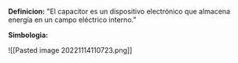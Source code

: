 **Definicion:**
"El capacitor es un dispositivo electrónico que almacena energía en un campo eléctrico interno."

**Simbologia:**

![[Pasted image 20221114110723.png]]

